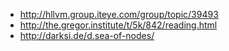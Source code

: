 - http://hllvm.group.iteye.com/group/topic/39493
- http://the.gregor.institute/t/5k/842/reading.html
- http://darksi.de/d.sea-of-nodes/
